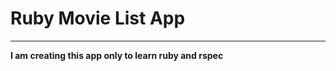 <h1>Ruby Movie List App</h1>
<hr/>
<strong> I am creating this app only to learn ruby and rspec </strong>